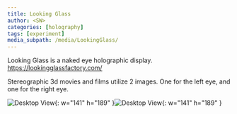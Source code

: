 ```yaml
---
title: Looking Glass
author: <SW>
categories: [holography]
tags: [experiment]
media_subpath: /media/LookingGlass/
---
```


Looking Glass is a naked eye holographic display.
<https://lookingglassfactory.com/>

Stereographic 3d movies and films utilize 2 images.
One for the left eye, and one for the right eye.

![Desktop View](/cube_single.gif){: w="141" h="189" }![Desktop View](/cube_singleR.gif){: w="141" h="189" }
